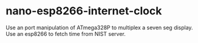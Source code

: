 # nano-esp8266-internet-clock
Use an port manipulation of ATmega328P to multiplex a seven seg display. Use an esp8266 to fetch time from NIST server.

